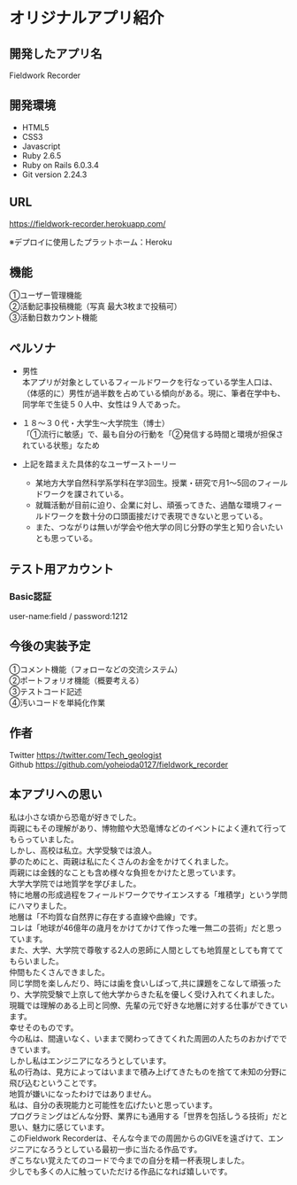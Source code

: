 # オリジナルアプリ紹介

## 開発したアプリ名
Fieldwork Recorder

## 開発環境
- HTML5  
- CSS3  
- Javascript  
- Ruby 2.6.5  
- Ruby on Rails 6.0.3.4  
- Git version 2.24.3  

## URL
https://fieldwork-recorder.herokuapp.com/

※デプロイに使用したプラットホーム：Heroku

## 機能
①ユーザー管理機能  
②活動記事投稿機能（写真 最大3枚まで投稿可）  
③活動日数カウント機能  

## ペルソナ
- 男性  
本アプリが対象としているフィールドワークを行なっている学生人口は、（体感的に）男性が過半数を占めている傾向がある。現に、筆者在学中も、同学年で生徒５０人中、女性は９人であった。  
- １８〜３０代・大学生〜大学院生（博士）  
「①流行に敏感」で、最も自分の行動を「②発信する時間と環境が担保されている状態」なため  

- 上記を踏まえた具体的なユーザーストーリー
  - 某地方大学自然科学系学科在学3回生。授業・研究で月1〜5回のフィールドワークを課されている。  
  - 就職活動が目前に迫り、企業に対し、頑張ってきた、過酷な環境フィールドワークを数十分の口頭面接だけで表現できないと思っている。
  - また、つながりは無いが学会や他大学の同じ分野の学生と知り合いたいとも思っている。  


<!-- ## 利用方法 -->


## テスト用アカウント
### Basic認証
  user-name:field / password:1212

<!-- ### サンプルユーザー
その１
User.create(name: "ようへい" , email: "yohei@gmail.com", password: "a02598765",encrypted_password: "" ,birthday: "19920127", school_and_company: "千葉大学大学院", major_id: "2",research_theme: "上総層群梅ヶ瀬層の塊状砂岩層の形成過程", introduction: "はじめまして、堆積学を専攻している大学院２年生です。アウトプットの場を増やそうとアプリをはじめました。よろしくお願いいたします。")

その２
User.create(name: "まさき" , email: "masaki@gmail.com", password: "a02598765",encrypted_password: "" ,birthday: "19930317", school_and_company: "新潟大学", major_id: "2",research_theme: "魚沼層群のシーケンス層序学", introduction: "はじめまして、堆積学を専攻している学部生です。アウトプットの場を増やそうとアプリをはじめました。よろしくお願いいたします。")

### サンプル記事

その１
Article.create(user_id: "5" , major_id: "2" ,title: "初めての野外調査", activity_date: "20200122",weather_id: "2", location: "新潟県長岡市小国地先", memo: "実習の時とは異なるコースでかなり苦戦した。また、位置確認が困難なコースだった。" , appeal_point: "マップを複数枚印刷して、水没に備えた。")

その２
Article.create(user_id: "4" , major_id: "1" ,title: "ボートを使用した野外調査", activity_date: "20200628",weather_id: "4", location: "千葉県市原市養老川付近", memo: "層厚最大20mのものが見られる。" , appeal_point: "ゴムボートを購入して、調査に導入したこと。") -->

<!-- 

## アプリ設計


### ER図(DB設計)


### テーブル設計

### usersテーブル
| Column             | Type    | Options     |
| --------------     | ------- | ----------- |
| name               | string  | null: false |
| email              | string  | null: false |
| encrypted_password | string  | null: false |
| birthday           | date    | null: false |
| major_id           | integer | null: false | pulldown
| school_and_company | text    |             |
| research_theme     | text    |             |
| introduction       | text    | null: false |

#### Association
- has_many :articles

###articlesテーブル
| Column       | Type    | Options           |
| ------------ | ------- | -------------     |
| major_id     | integer | foreign_key: true |
| title        | string  | null: false       |
| activity_date| date    | null: false       |
| weather_id   | integer | null: false       | pulldown
| memo         | text    | null: false       |
| appeal_point | text    |                   |

#### Association
- belongs_to :user -->


## 今後の実装予定
①コメント機能（フォローなどの交流システム）  
②ポートフォリオ機能（概要考える）  
③テストコード記述  
④汚いコードを単純化作業  

<!-- ## ライセンス -->


## 作者

Twitter https://twitter.com/Tech_geologist  
Github  https://github.com/yoheioda0127/fieldwork_recorder  

## 本アプリへの思い
私は小さな頃から恐竜が好きでした。  
両親にもその理解があり、博物館や大恐竜博などのイベントによく連れて行ってもらっていました。  
しかし、高校は私立。大学受験では浪人。  
夢のためにと、両親は私にたくさんのお金をかけてくれました。  
両親には金銭的なことも含め様々な負担をかけたと思っています。  
大学大学院では地質学を学びました。  
特に地層の形成過程をフィールドワークでサイエンスする「堆積学」という学問にハマりました。  
地層は「不均質な自然界に存在する直線や曲線」です。  
コレは「地球が46億年の歳月をかけてかけて作った唯一無二の芸術」だと思っています。  
また、大学、大学院で尊敬する2人の恩師に人間としても地質屋としても育ててもらいました。  
仲間もたくさんできました。  
同じ学問を楽しんだり、時には歯を食いしばって,共に課題をこなして頑張ったり、大学院受験で上京して他大学からきた私を優しく受け入れてくれました。  
現職では理解のある上司と同僚、先輩の元で好きな地層に対する仕事ができています。  
幸せそのものです。  
今の私は、間違いなく、いままで関わってきてくれた周囲の人たちのおかげでできています。  
しかし私はエンジニアになろうとしています。  
私の行為は、見方によってはいままで積み上げてきたものを捨てて未知の分野に飛び込むということです。  
地質が嫌いになったわけではありません。  
私は、自分の表現能力と可能性を広げたいと思っています。  
プログラミングはどんな分野、業界にも通用する「世界を包括しうる技術」だと思い、魅力に感じています。  
このFieldwork Recorderは、そんな今までの周囲からのGIVEを遠ざけて、エンジニアになろうとしている最初一歩に当たる作品です。  
ぎこちない覚えたてのコードで今までの自分を精一杯表現しました。  
少しでも多くの人に触っていただける作品になれば嬉しいです。  